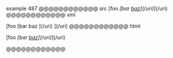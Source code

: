 example 487
@@@@@@@@@@@@ src
[foo *[bar [baz](/uri)](/uri)*](/uri)
@@@@@@@@@@@@ xml
<?xml version="1.0" encoding="UTF-8"?>
<!DOCTYPE document SYSTEM "CommonMark.dtd">
<document xmlns="http://commonmark.org/xml/1.0">
  <paragraph>
    <text>[foo </text>
    <emph>
      <text>[bar </text>
      <link destination="/uri" title="">
        <text>baz</text>
      </link>
      <text>](/uri)</text>
    </emph>
    <text>](/uri)</text>
  </paragraph>
</document>
@@@@@@@@@@@@ html
<p>[foo <em>[bar <a href="/uri">baz</a>](/uri)</em>](/uri)</p>
@@@@@@@@@@@@
